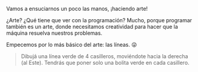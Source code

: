 Vamos a ensuciarnos un poco las manos, ¡haciendo arte! 

¿Arte? ¿Qué tiene que ver con la programación? Mucho, porque programar también es un arte, donde necesitamos creatividad para hacer que la máquina resuelva nuestros problemas. 

Empecemos por lo más básico del arte: las líneas. :stuck_out_tongue_winking_eye: 

> Dibujá una línea verde de 4 casilleros, moviéndote hacia la derecha (al Este). Tendrás que poner solo una bolita verde en cada casillero. 
